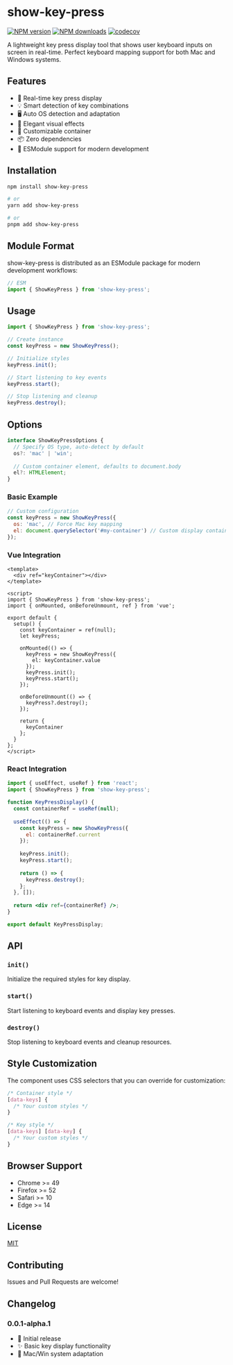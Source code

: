 # show-key-press

[![NPM version](https://img.shields.io/npm/v/show-key-press.svg?style=flat)](https://npmjs.org/package/show-key-press)
[![NPM downloads](https://img.shields.io/npm/dm/show-key-press.svg?style=flat)](https://npmjs.org/package/show-key-press)
[![codecov](https://codecov.io/gh/lihqi/show-key-press/graph/badge.svg?token=0I2ZUXH2H3)](https://codecov.io/gh/lihqi/show-key-press)

A lightweight key press display tool that shows user keyboard inputs on screen in real-time. Perfect keyboard mapping support for both Mac and Windows systems.

## Features

- 🎯 Real-time key press display
- 💡 Smart detection of key combinations
- 🖥 Auto OS detection and adaptation
- 🎨 Elegant visual effects
- 🔧 Customizable container
- 📦 Zero dependencies
- 📱 ESModule support for modern development

## Installation

```bash
npm install show-key-press

# or
yarn add show-key-press

# or
pnpm add show-key-press
```

## Module Format

show-key-press is distributed as an ESModule package for modern development workflows:

```javascript
// ESM
import { ShowKeyPress } from 'show-key-press';
```

## Usage

```javascript
import { ShowKeyPress } from 'show-key-press';

// Create instance
const keyPress = new ShowKeyPress();

// Initialize styles
keyPress.init();

// Start listening to key events
keyPress.start();

// Stop listening and cleanup
keyPress.destroy();
```

## Options

```typescript
interface ShowKeyPressOptions {
  // Specify OS type, auto-detect by default
  os?: 'mac' | 'win';
  
  // Custom container element, defaults to document.body
  el?: HTMLElement;
}
```

### Basic Example

```javascript
// Custom configuration
const keyPress = new ShowKeyPress({
  os: 'mac', // Force Mac key mapping
  el: document.querySelector('#my-container') // Custom display container
});
```

### Vue Integration

```vue
<template>
  <div ref="keyContainer"></div>
</template>

<script>
import { ShowKeyPress } from 'show-key-press';
import { onMounted, onBeforeUnmount, ref } from 'vue';

export default {
  setup() {
    const keyContainer = ref(null);
    let keyPress;

    onMounted(() => {
      keyPress = new ShowKeyPress({
        el: keyContainer.value
      });
      keyPress.init();
      keyPress.start();
    });

    onBeforeUnmount(() => {
      keyPress?.destroy();
    });

    return {
      keyContainer
    };
  }
};
</script>
```

### React Integration

```jsx
import { useEffect, useRef } from 'react';
import { ShowKeyPress } from 'show-key-press';

function KeyPressDisplay() {
  const containerRef = useRef(null);
  
  useEffect(() => {
    const keyPress = new ShowKeyPress({
      el: containerRef.current
    });
    
    keyPress.init();
    keyPress.start();
    
    return () => {
      keyPress.destroy();
    };
  }, []);
  
  return <div ref={containerRef} />;
}

export default KeyPressDisplay;
```

## API

### `init()`
Initialize the required styles for key display.

### `start()`
Start listening to keyboard events and display key presses.

### `destroy()`
Stop listening to keyboard events and cleanup resources.

## Style Customization

The component uses CSS selectors that you can override for customization:

```css
/* Container style */
[data-keys] {
  /* Your custom styles */
}

/* Key style */
[data-keys] [data-key] {
  /* Your custom styles */
}
```

## Browser Support

- Chrome >= 49
- Firefox >= 52
- Safari >= 10
- Edge >= 14

## License

[MIT](LICENSE)

## Contributing

Issues and Pull Requests are welcome!

## Changelog

### 0.0.1-alpha.1
- 🎉 Initial release
- ✨ Basic key display functionality
- 🔧 Mac/Win system adaptation